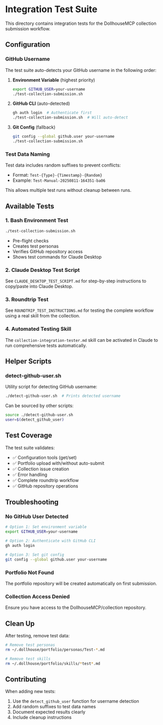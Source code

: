 # Integration Test Suite

This directory contains integration tests for the DollhouseMCP collection submission workflow.

## Configuration

### GitHub Username

The test suite auto-detects your GitHub username in the following order:

1. **Environment Variable** (highest priority)
   ```bash
   export GITHUB_USER=your-username
   ./test-collection-submission.sh
   ```

2. **GitHub CLI** (auto-detected)
   ```bash
   gh auth login  # Authenticate first
   ./test-collection-submission.sh  # Will auto-detect
   ```

3. **Git Config** (fallback)
   ```bash
   git config --global github.user your-username
   ./test-collection-submission.sh
   ```

### Test Data Naming

Test data includes random suffixes to prevent conflicts:
- Format: `Test-{Type}-{Timestamp}-{Random}`
- Example: `Test-Manual-20250811-164351-ba06`

This allows multiple test runs without cleanup between runs.

## Available Tests

### 1. Bash Environment Test
```bash
./test-collection-submission.sh
```
- Pre-flight checks
- Creates test personas
- Verifies GitHub repository access
- Shows test commands for Claude Desktop

### 2. Claude Desktop Test Script
See `CLAUDE_DESKTOP_TEST_SCRIPT.md` for step-by-step instructions to copy/paste into Claude Desktop.

### 3. Roundtrip Test
See `ROUNDTRIP_TEST_INSTRUCTIONS.md` for testing the complete workflow using a real skill from the collection.

### 4. Automated Testing Skill
The `collection-integration-tester.md` skill can be activated in Claude to run comprehensive tests automatically.

## Helper Scripts

### detect-github-user.sh
Utility script for detecting GitHub username:
```bash
./detect-github-user.sh  # Prints detected username
```

Can be sourced by other scripts:
```bash
source ./detect-github-user.sh
user=$(detect_github_user)
```

## Test Coverage

The test suite validates:
- ✅ Configuration tools (get/set)
- ✅ Portfolio upload with/without auto-submit
- ✅ Collection issue creation
- ✅ Error handling
- ✅ Complete roundtrip workflow
- ✅ GitHub repository operations

## Troubleshooting

### No GitHub User Detected
```bash
# Option 1: Set environment variable
export GITHUB_USER=your-username

# Option 2: Authenticate with GitHub CLI
gh auth login

# Option 3: Set git config
git config --global github.user your-username
```

### Portfolio Not Found
The portfolio repository will be created automatically on first submission.

### Collection Access Denied
Ensure you have access to the DollhouseMCP/collection repository.

## Clean Up

After testing, remove test data:
```bash
# Remove test personas
rm ~/.dollhouse/portfolio/personas/Test-*.md

# Remove test skills
rm ~/.dollhouse/portfolio/skills/*test*.md
```

## Contributing

When adding new tests:
1. Use the `detect_github_user` function for username detection
2. Add random suffixes to test data names
3. Document expected results clearly
4. Include cleanup instructions